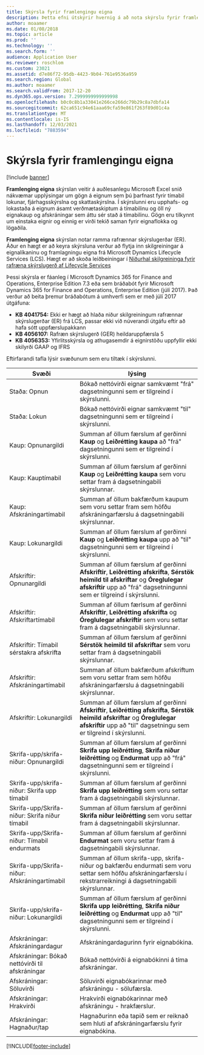```yaml
---
title: Skýrsla fyrir framlengingu eigna
description: Þetta efni útskýrir hvernig á að nota skýrslu fyrir framlengingu eigna.
author: moaamer
ms.date: 01/08/2018
ms.topic: article
ms.prod: ''
ms.technology: ''
ms.search.form: ''
audience: Application User
ms.reviewer: roschlom
ms.custom: 23021
ms.assetid: d7e86f72-95db-4423-9b04-761e9536a959
ms.search.region: Global
ms.author: moaamer
ms.search.validFrom: 2017-12-20
ms.dyn365.ops.version: 7.2999999999999998
ms.openlocfilehash: b0c0c8b1a33041e266ce266dc79b29c8a7dbfa14
ms.sourcegitcommit: 62ca651c94e61aaa69cfa59e861f263f89d01c4a
ms.translationtype: MT
ms.contentlocale: is-IS
ms.lasthandoff: 12/03/2021
ms.locfileid: "7883594"
---
```

# <a name="fixed-assets-roll-forward-report"></a>Skýrsla fyrir framlengingu eigna

[!include [banner](../includes/banner.md)]

**Framlenging eigna** skýrslan veitir á auðlesanlegu Microsoft Excel snið nákvæmar upplýsingar um gögn á eignum sem þú þarfnast fyrir tímabil lokunar, fjárhagsskýrslna og skattaskýrslna. Í skýrslunni eru upphafs- og lokastaða á eignum ásamt verðmætaskiptum á tímabilinu og öll ný eignakaup og afskráningar sem áttu sér stað á tímabilinu. Gögn eru tilkynnt um einstaka eignir og einnig er virði tekið saman fyrir eignaflokka og lögaðila.

**Framlenging eigna** skýrslan notar ramma rafrænnar skýrslugerðar (ER). Áður en hægt er að keyra skýrsluna verður að flytja inn skilgreiningar á eignalíkaninu og framlagningu eigna frá Microsoft Dynamics Lifecycle Services (LCS). Hægt er að skoða leiðbeiningar í [Niðurhal skilgreininga fyrir rafræna skýrslugerð af Lifecycle Services](/dynamics365/unified-operations/dev-itpro/analytics/download-electronic-reporting-configuration-lcs)

Þessi skýrsla er fáanleg í Microsoft Dynamics 365 for Finance and Operations, Enterprise Edition 7.3 eða sem bráðabót fyrir Microsoft Dynamics 365 for Finance and Operations, Enterprise Edition (júlí 2017). Það verður að beita þremur bráðabótum á umhverfi sem er með júlí 2017 útgáfuna:

- **KB 4041754:** Ekki er hægt að hlaða niður skilgreiningum rafrænnar skýrslugerðar (ER) frá LCS, passar ekki við núverandi útgáfu eftir að hafa sótt uppfærslupakkann
- **KB 4056107:** Rafræn skýrslugerð (GER) heildaruppfærsla 5
- **KB 4056353:** Yfirlitsskýrsla og athugasemdir á eignirstöðu uppfyllir ekki skilyrði GAAP og IFRS

Eftirfarandi tafla lýsir svæðunum sem eru tiltæk í skýrslunni.


|                    Svæði                    |                                                                                                                                lýsing                                                                                                                                |
|---------------------------------------------|---------------------------------------------------------------------------------------------------------------------------------------------------------------------------------------------------------------------------------------------------------------------------|
|              Staða: Opnun              |                                                                                           Bókað nettóvirði eignar samkvæmt "frá" dagsetningunni sem er tilgreind í skýrslunni.                                                                                           |
|              Staða: Lokun              |                                                                                            Bókað nettóvirði eignar samkvæmt "til" dagsetningunni sem er tilgreind í skýrslunni.                                                                                            |
|         Kaup: Opnunargildi         |                                                 Summan af öllum færslum af gerðinni <strong>Kaup</strong> og <strong>Leiðrétting kaupa</strong> að "frá" dagsetningunni sem er tilgreind í skýrslunni.                                                  |
|      Kaup: Kauptímabil      |                                                 Summan af öllum færslum af gerðinni <strong>Kaup</strong> og <strong>Leiðrétting kaupa</strong> sem voru settar fram á dagsetningabili skýrslunnar.                                                  |
|       Kaup: Afskráningartímabil        |                                                                        Summan af öllum bakfærðum kaupum sem voru settar fram sem höfðu afskráningarfærslu á dagsetningabili skýrslunnar.                                                                        |
|         Kaup: Lokunargildi         |                                                  Summan af öllum færslum af gerðinni <strong>Kaup</strong> og <strong>Leiðrétting kaupa</strong> upp að "til" dagsetningunni sem er tilgreind í skýrslunni.                                                   |
|        Afskriftir: Opnunargildi         | Summan af öllum færslum af gerðinni <strong>Afskriftir</strong>, <strong>Leiðrétting afskrifta</strong>, <strong>Sérstök heimild til afskriftar</strong> og <strong>Óreglulegar afskriftir</strong> upp að "frá" dagsetningunni sem er tilgreind í skýrslunni. |
|     Afskriftir: Afskriftartímabil     |                         Summan af öllum færlsum af gerðinni <strong>Afskriftir</strong>, <strong>Leiðrétting afskrifta</strong> og <strong>Óreglulegar afskriftir</strong> sem voru settar fram á dagsetningabili skýrslunnar.                          |
| Afskriftir: Tímabil sérstakra afskrifta |                                                              Summan af öllum færslum af gerðinni <strong>Sérstök heimild til afskriftar</strong> sem voru settar fram á dagsetningabili skýrslunnar.                                                               |
|       Afskriftir: Afskráningartímabil       |                                                                       Summan af öllum bakfærðum afskriftum sem voru settar fram sem höfðu afskráningarfærslu á dagsetningabili skýrslunnar.                                                                        |
|        Afskriftir: Lokunargildi         |  Summan af öllum færslum af gerðinni <strong>Afskriftir</strong>, <strong>Leiðrétting afskrifta</strong>, <strong>Sérstök heimild afskriftar</strong> og <strong>Óreglulegar afskriftir</strong> upp að "til" dagsetningu sem er tilgreind í skýrslunni.  |
|    Skrifa-upp/skrifa-niður: Opnunargildi     |                              Summan af öllum færslum af gerðinni <strong>Skrifa upp leiðrétting</strong>, <strong>Skrifa niður leiðrétting</strong> og <strong>Endurmat</strong> upp að "frá" dagsetningunni sem er tilgreind í skýrslunni.                               |
|   Skrifa-upp/skrifa-niður: Skrifa upp tímabil   |                                                                    Summan af öllum færslum af gerðinni <strong>Skrifa upp leiðrétting</strong> sem voru settar fram á dagsetningabili skýrslunnar.                                                                    |
|  Skrifa-upp/Skrifa-niður: Skrifa niður tímabil  |                                                                   Summan af öllum færslum af gerðinni <strong>Skrifa niður leiðrétting</strong> sem voru settar fram á dagsetningabili skýrslunnar.                                                                   |
| Skrifa-upp/Skrifa-niður: Tímabil endurmats  |                                                                        Summan af öllum færslum af gerðinni <strong>Endurmat</strong> sem voru settar fram á dagsetningabili skýrslunnar.                                                                        |
|   Skrifa-upp/Skrifa-niður: Afskráningartímabil   |                                                           Summan af öllum skrifa-upp, skrifa-niður og bakfærðu endurmati sem voru settar sem höfðu afskráningarfærslu í rekstrarreikningi á dagsetningabili skýrslunnar.                                                           |
|    Skrifa-upp/skrifa-niður: Lokunargildi     |                               Summan af öllum færslum af gerðinni <strong>Skrifa upp leiðrétting</strong>, <strong>Skrifa niður leiðrétting</strong> og <strong>Endurmat</strong> upp að "til" dagsetningunni sem er tilgreind í skýrslunni.                                |
|          Afskráningar: Afskráningardagur           |                                                                                                                Afskráningardagurinn fyrir eignabókina.                                                                                                                |
|    Afskráningar: Bókað nettóvirði til afskráningar    |                                                                                                    Bókað nettóvirði á eignabókinni á tíma afskráningar.                                                                                                    |
|            Afskráningar: Söluvirði            |                                                                                               Söluvirði eignabókarinnar með afskráningu - sölufærsla.                                                                                                |
|           Afskráningar: Hrakvirði            |                                                                                               Hrakvirði eignabókarinnar með afskráningu - hrakfærslur.                                                                                               |
|           Afskráningar: Hagnaður/tap            |                                                                                 Hagnaðurinn eða tapið sem er reiknað sem hluti af afskráningarfærslu fyrir eignabókina.                                                                                 |



[!INCLUDE[footer-include](../../includes/footer-banner.md)]
